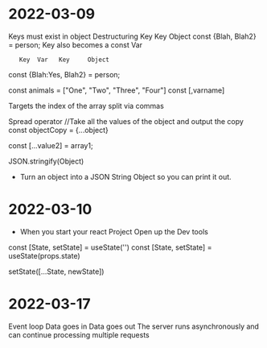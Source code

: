 # 2022-03-09

Keys must exist in object
Destructuring
        Key   Key       Object
const {Blah, Blah2} = person;
    Key also becomes a const Var

       Key  Var   Key     Object
const {Blah:Yes, Blah2} = person;



const animals = ["One", "Two", "Three", "Four"]
const [,varname]


Targets the index of the array split via commas


Spread operator
//Take all the values of the object and output the copy
const objectCopy = {...object}

const [...value2] = array1;


JSON.stringify(Object)
- Turn an object into a JSON String Object so you can print it out.



# 2022-03-10
- When you start your react Project Open up the Dev tools

const [State, setState] = useState('')
const [State, setState] = useState(props.state)

setState([...State, newState])


# 2022-03-17
Event loop
Data goes in
Data goes out
The server runs asynchronously and can continue processing multiple requests

